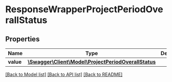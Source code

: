 # ResponseWrapperProjectPeriodOverallStatus

## Properties
Name | Type | Description | Notes
------------ | ------------- | ------------- | -------------
**value** | [**\Swagger\Client\Model\ProjectPeriodOverallStatus**](ProjectPeriodOverallStatus.md) |  | [optional] 

[[Back to Model list]](../README.md#documentation-for-models) [[Back to API list]](../README.md#documentation-for-api-endpoints) [[Back to README]](../README.md)


